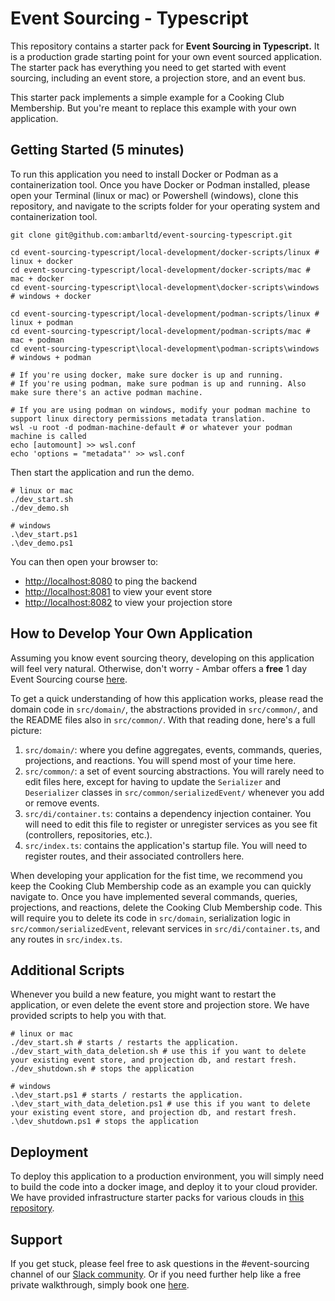 # Event Sourcing - Typescript

This repository contains a starter pack for **Event Sourcing in Typescript.** It is a production grade starting point 
for your own event sourced application. The starter pack has everything you need to get started with event sourcing, 
including an event store, a projection store, and an event bus.

This starter pack implements a simple example for a Cooking Club Membership. But you're meant to replace this example
with your own application. 

## Getting Started (5 minutes)

To run this application you need to install Docker or Podman as a containerization tool. 
Once you have Docker or Podman installed, please open your Terminal (linux or mac) or 
Powershell (windows), clone this repository, and navigate to the scripts folder for 
your operating system and containerization tool. 

```
git clone git@github.com:ambarltd/event-sourcing-typescript.git

cd event-sourcing-typescript/local-development/docker-scripts/linux # linux + docker
cd event-sourcing-typescript/local-development/docker-scripts/mac # mac + docker
cd event-sourcing-typescript\local-development\docker-scripts\windows  # windows + docker

cd event-sourcing-typescript/local-development/podman-scripts/linux # linux + podman
cd event-sourcing-typescript/local-development/podman-scripts/mac # mac + podman
cd event-sourcing-typescript\local-development\podman-scripts\windows  # windows + podman

# If you're using docker, make sure docker is up and running.
# If you're using podman, make sure podman is up and running. Also make sure there's an active podman machine.

# If you are using podman on windows, modify your podman machine to support linux directory permissions metadata translation.
wsl -u root -d podman-machine-default # or whatever your podman machine is called
echo [automount] >> wsl.conf
echo 'options = "metadata"' >> wsl.conf
```

Then start the application and run the demo.

```
# linux or mac
./dev_start.sh 
./dev_demo.sh

# windows
.\dev_start.ps1
.\dev_demo.ps1
```

You can then open your browser to:
- [http://localhost:8080](http://localhost:8080) to ping the backend
- [http://localhost:8081](http://localhost:8081) to view your event store
- [http://localhost:8082](http://localhost:8082) to view your projection store

## How to Develop Your Own Application

Assuming you know event sourcing theory, developing on this application will feel very natural. Otherwise, don't worry - Ambar offers a **free** 1 day Event Sourcing course [here](https://ambar.cloud/event-sourcing-one-day-course). 

To get a quick understanding of how this application works, please read the domain code in `src/domain/`, the abstractions provided in `src/common/`, and the README files also in `src/common/`. With that reading done, here's a full picture:

1. `src/domain/`: where you define aggregates, events, commands, queries, projections, and reactions. You will spend most of your time here.
2. `src/common/`: a set of event sourcing abstractions. You will rarely need to edit files here, except for having to update the `Serializer` and `Deserializer` classes in `src/common/serializedEvent/` whenever you add or remove events.
3. `src/di/container.ts`: contains a dependency injection container. You will need to edit this file to register or unregister services as you see fit (controllers, repositories, etc.). 
4. `src/index.ts`: contains the application's startup file. You will need to register routes, and their associated controllers here.

When developing your application for the fist time, we recommend you keep the Cooking Club Membership code as an example you can quickly navigate to. Once you have implemented several commands, queries, projections, and reactions, delete the Cooking Club Membership code. This will require you to delete its code in `src/domain`, serialization logic in `src/common/serializedEvent`, relevant services in `src/di/container.ts`, and any routes in `src/index.ts`.

## Additional Scripts

Whenever you build a new feature, you might want to restart the application, or even delete the event store and projection
store. We have provided scripts to help you with that.

```
# linux or mac
./dev_start.sh # starts / restarts the application.
./dev_start_with_data_deletion.sh # use this if you want to delete your existing event store, and projection db, and restart fresh.
./dev_shutdown.sh # stops the application

# windows
.\dev_start.ps1 # starts / restarts the application.
.\dev_start_with_data_deletion.ps1 # use this if you want to delete your existing event store, and projection db, and restart fresh.
.\dev_shutdown.ps1 # stops the application
```

## Deployment

To deploy this application to a production environment, you will simply need to build the code into a docker image,
and deploy it to your cloud provider. We have provided infrastructure starter packs for various clouds in [this repository](https://github.com/ambarltd/event-sourcing-cloud-starter-packs).

## Support

If you get stuck, please feel free to ask questions in the #event-sourcing channel of our [Slack community](https://www.launchpass.com/ambar). 
Or if you need further help like a free private walkthrough, simply book one [here](https://calendly.com/luis-ambar).

